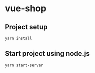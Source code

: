 # vue-shop

## Project setup
```
yarn install
```

## Start project using node.js

```
yarn start-server
```
